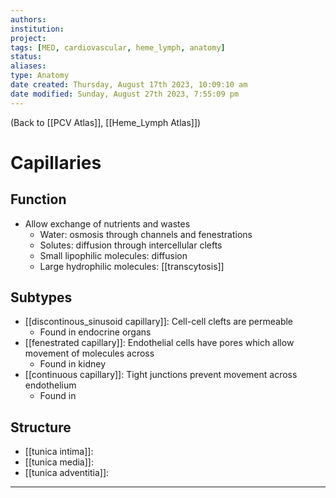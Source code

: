 ```yaml
---
authors: 
institution: 
project: 
tags: [MED, cardiovascular, heme_lymph, anatomy]
status: 
aliases: 
type: Anatomy
date created: Thursday, August 17th 2023, 10:09:10 am
date modified: Sunday, August 27th 2023, 7:55:09 pm
---
```


(Back to [[PCV Atlas]], [[Heme_Lymph Atlas]])

# Capillaries
## Function
- Allow exchange of nutrients and wastes
	- Water: osmosis through channels and fenestrations
	- Solutes: diffusion through intercellular clefts
	- Small lipophilic molecules: diffusion
	- Large hydrophilic molecules: [[transcytosis]]
## Subtypes
- [[discontinous_sinusoid capillary]]: Cell-cell clefts are permeable
	- Found in endocrine organs
- [[fenestrated capillary]]: Endothelial cells have pores which allow movement of molecules across
	- Found in kidney
- [[continuous capillary]]: Tight junctions prevent movement across endothelium
	- Found in 
## Structure
- [[tunica intima]]: 
- [[tunica media]]: 
- [[tunica adventitia]]: 

---
